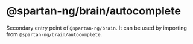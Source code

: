 # @spartan-ng/brain/autocomplete

Secondary entry point of `@spartan-ng/brain`. It can be used by importing from `@spartan-ng/brain/autocomplete`.
